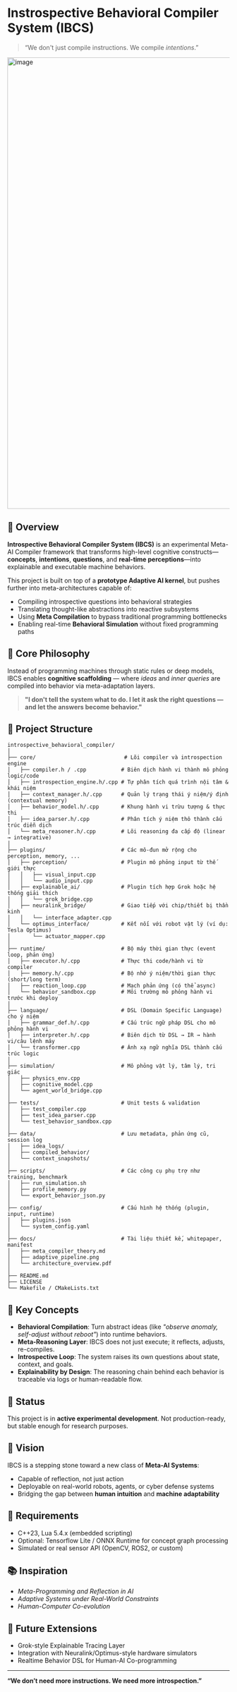 # Instrospective Behavioral Compiler System (IBCS)

> “We don't just compile instructions. We compile *intentions*.”

<img width="1024" height="1024" alt="image" src="https://github.com/user-attachments/assets/350a0231-12e1-43db-b201-b537c44e2bf4" />



## 🔬 Overview

**Introspective Behavioral Compiler System (IBCS)** is an experimental Meta-AI Compiler framework that transforms high-level cognitive constructs—**concepts**, **intentions**, **questions**, and **real-time perceptions**—into explainable and executable machine behaviors.

This project is built on top of a **prototype Adaptive AI kernel**, but pushes further into meta-architectures capable of:
- Compiling introspective questions into behavioral strategies
- Translating thought-like abstractions into reactive subsystems
- Using **Meta Compilation** to bypass traditional programming bottlenecks
- Enabling real-time **Behavioral Simulation** without fixed programming paths

## 🧠 Core Philosophy

Instead of programming machines through static rules or deep models, IBCS enables **cognitive scaffolding** — where *ideas* and *inner queries* are compiled into behavior via meta-adaptation layers.

> **"I don't tell the system what to do. I let it ask the right questions — and let the answers become behavior."**

## 📁 Project Structure
``` plaintext
introspective_behavioral_compiler/
│
├── core/                            # Lõi compiler và introspection engine
│   ├── compiler.h / .cpp           # Biên dịch hành vi thành mô phỏng logic/code
│   ├── introspection_engine.h/.cpp # Tự phân tích quá trình nội tâm & khái niệm
│   ├── context_manager.h/.cpp      # Quản lý trạng thái ý niệm/ý định (contextual memory)
│   ├── behavior_model.h/.cpp       # Khung hành vi trừu tượng & thực thi
│   ├── idea_parser.h/.cpp          # Phân tích ý niệm thô thành cấu trúc diễn dịch
│   └── meta_reasoner.h/.cpp        # Lõi reasoning đa cấp độ (linear → integrative)
│
├── plugins/                        # Các mô-đun mở rộng cho perception, memory, ...
│   ├── perception/                 # Plugin mô phỏng input từ thế giới thực
│   │   ├── visual_input.cpp
│   │   └── audio_input.cpp
│   ├── explainable_ai/             # Plugin tích hợp Grok hoặc hệ thống giải thích
│   │   └── grok_bridge.cpp
│   ├── neuralink_bridge/           # Giao tiếp với chip/thiết bị thần kinh
│   │   └── interface_adapter.cpp
│   └── optimus_interface/          # Kết nối với robot vật lý (ví dụ: Tesla Optimus)
│       └── actuator_mapper.cpp
│
├── runtime/                        # Bộ máy thời gian thực (event loop, phản ứng)
│   ├── executor.h/.cpp             # Thực thi code/hành vi từ compiler
│   ├── memory.h/.cpp               # Bộ nhớ ý niệm/thời gian thực (short/long term)
│   ├── reaction_loop.cpp           # Mạch phản ứng (có thể async)
│   └── behavior_sandbox.cpp        # Môi trường mô phỏng hành vi trước khi deploy
│
├── language/                       # DSL (Domain Specific Language) cho ý niệm
│   ├── grammar_def.h/.cpp          # Cấu trúc ngữ pháp DSL cho mô phỏng hành vi
│   ├── interpreter.h/.cpp          # Biên dịch từ DSL → IR → hành vi/câu lệnh máy
│   └── transformer.cpp             # Ánh xạ ngữ nghĩa DSL thành cấu trúc logic
│
├── simulation/                     # Mô phỏng vật lý, tâm lý, tri giác
│   ├── physics_env.cpp
│   ├── cognitive_model.cpp
│   └── agent_world_bridge.cpp
│
├── tests/                          # Unit tests & validation
│   ├── test_compiler.cpp
│   ├── test_idea_parser.cpp
│   └── test_behavior_sandbox.cpp
│
├── data/                           # Lưu metadata, phản ứng cũ, session log
│   ├── idea_logs/
│   ├── compiled_behavior/
│   └── context_snapshots/
│
├── scripts/                        # Các công cụ phụ trợ như training, benchmark
│   ├── run_simulation.sh
│   ├── profile_memory.py
│   └── export_behavior_json.py
│
├── config/                         # Cấu hình hệ thống (plugin, input, runtime)
│   ├── plugins.json
│   └── system_config.yaml
│
├── docs/                           # Tài liệu thiết kế, whitepaper, manifest
│   ├── meta_compiler_theory.md
│   ├── adaptive_pipeline.png
│   └── architecture_overview.pdf
│
├── README.md
├── LICENSE
└── Makefile / CMakeLists.txt
```


## 🧩 Key Concepts

- **Behavioral Compilation**: Turn abstract ideas (like *"observe anomaly, self-adjust without reboot"*) into runtime behaviors.
- **Meta-Reasoning Layer**: IBCS does not just execute; it reflects, adjusts, re-compiles.
- **Introspective Loop**: The system raises its own questions about state, context, and goals.
- **Explainability by Design**: The reasoning chain behind each behavior is traceable via logs or human-readable flow.

## 🚧 Status

This project is in **active experimental development**. Not production-ready, but stable enough for research purposes.

## 🔮 Vision

IBCS is a stepping stone toward a new class of **Meta-AI Systems**:
- Capable of reflection, not just action
- Deployable on real-world robots, agents, or cyber defense systems
- Bridging the gap between **human intuition** and **machine adaptability**

## 🧠 Requirements

- C++23, Lua 5.4.x (embedded scripting)
- Optional: Tensorflow Lite / ONNX Runtime for concept graph processing
- Simulated or real sensor API (OpenCV, ROS2, or custom)

## 📚 Inspiration
- *Meta-Programming and Reflection in AI*
- *Adaptive Systems under Real-World Constraints*
- *Human-Computer Co-evolution*

## 🤖 Future Extensions

- Grok-style Explainable Tracing Layer
- Integration with Neuralink/Optimus-style hardware simulators
- Realtime Behavior DSL for Human-AI Co-programming

---

**“We don’t need more instructions. We need more introspection.”**


